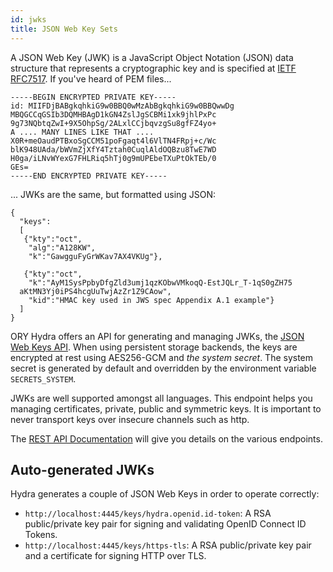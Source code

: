 ```yaml
---
id: jwks
title: JSON Web Key Sets
---
```


A JSON Web Key (JWK) is a JavaScript Object Notation (JSON) data structure that
represents a cryptographic key and is specified at
[IETF RFC7517](https://tools.ietf.org/html/rfc7517). If you've heard of PEM
files...

```
-----BEGIN ENCRYPTED PRIVATE KEY-----
id: MIIFDjBABgkqhkiG9w0BBQ0wMzAbBgkqhkiG9w0BBQwwDg
MBQGCCqGSIb3DQMHBAgD1kGN4ZslJgSCBMi1xk9jhlPxPc
9g73NQbtqZwI+9X5OhpSg/2ALxlCCjbqvzgSu8gfFZ4yo+
A .... MANY LINES LIKE THAT ....
X0R+meOaudPTBxoSgCCM51poFgaqt4l6VlTN4FRpj+c/Wc
blK948UAda/bWVmZjXfY4Tztah0CuqlAldOQBzu8TwE7WD
H0ga/iLNvWYexG7FHLRiq5hTj0g9mUPEbeTXuPtOkTEb/0
GEs=
-----END ENCRYPTED PRIVATE KEY-----
```

... JWKs are the same, but formatted using JSON:

```
{
  "keys":
  [
   {"kty":"oct",
    "alg":"A128KW",
    "k":"GawgguFyGrWKav7AX4VKUg"},

   {"kty":"oct",
    "k":"AyM1SysPpbyDfgZld3umj1qzKObwVMkoqQ-EstJQLr_T-1qS0gZH75
  aKtMN3Yj0iPS4hcgUuTwjAzZr1Z9CAow",
    "kid":"HMAC key used in JWS spec Appendix A.1 example"}
  ]
}
```

ORY Hydra offers an API for generating and managing JWKs, the
[JSON Web Keys API](https://www.ory.sh/docs/api/hydra). When using persistent
storage backends, the keys are encrypted at rest using AES256-GCM and _the
system secret_. The system secret is generated by default and overridden by the
environment variable `SECRETS_SYSTEM`.

JWKs are well supported amongst all languages. This endpoint helps you managing
certificates, private, public and symmetric keys. It is important to never
transport keys over insecure channels such as http.

The [REST API Documentation](https://www.ory.sh/docs/api/hydra/) will give you
details on the various endpoints.

## Auto-generated JWKs

Hydra generates a couple of JSON Web Keys in order to operate correctly:

- `http://localhost:4445/keys/hydra.openid.id-token`: A RSA public/private key
  pair for signing and validating OpenID Connect ID Tokens.
- `http://localhost:4445/keys/https-tls`: A RSA public/private key pair and a
  certificate for signing HTTP over TLS.
